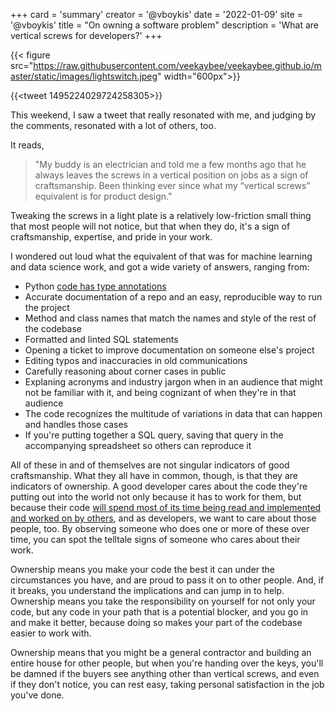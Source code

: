+++
card = 'summary'
creator = '@vboykis'
date = '2022-01-09'
site = '@vboykis'
title = "On owning a software problem"
description = 'What are vertical screws for developers?'
+++

{{< figure src="https://raw.githubusercontent.com/veekaybee/veekaybee.github.io/master/static/images/lightswitch.jpeg" width="600px">}}

{{<tweet 1495224029724258305>}}

This weekend, I saw a tweet that really resonated with me, and judging by the comments, resonated with a lot of others, too. 

It reads,

> "My buddy is an electrician and told me a few months ago that he always leaves the screws in a vertical position on jobs as a sign of craftsmanship. Been thinking ever since what my “vertical screws” equivalent is for product design."

Tweaking the screws in a light plate is a relatively low-friction small thing that most people will not notice, but that when they do, it's a sign of craftsmanship, expertise, and pride in your work. 

I wondered out loud what the equivalent of that was for machine learning and data science work, and got a wide variety of answers, ranging from:

+ Python [code has type annotations](https://vickiboykis.com/2019/07/08/a-deep-dive-on-python-type-hints/)
+ Accurate documentation of a repo and an easy, reproducible way to run the project
+ Method and class names that match the names and style of the rest of the codebase
+ Formatted and linted SQL statements
+ Opening a ticket to improve documentation on someone else's project
+ Editing typos and inaccuracies in old communications
+ Carefully reasoning about corner cases in public
+ Explaning acronyms and industry jargon when in an audience that might not be familiar with it, and being cognizant of when they're in that audience
+ The code recognizes the multitude of variations in data that can happen and handles those cases
+ If you're putting together a SQL query, saving that query in the accompanying spreadsheet so others can reproduce it

All of these in and of themselves are not singular indicators of good craftsmanship. What they all have in common, though, is that they are indicators of ownership. A good developer cares about the code they're putting out into the world not only because it has to work for them, but because their code [will spend most of its time being read and implemented and worked on by others](https://vickiboykis.com/2021/11/07/the-programmers-brain-in-the-lands-of-exploration-and-production/), and as developers, we want to care about those people, too. By observing someone who does one or more of these over time, you can spot the telltale signs of someone who cares about their work.  

Ownership means you make your code the best it can under the circumstances you have, and are proud to pass it on to other people. And, if it breaks, you understand the implications and can jump in to help.  Ownership means you take the responsibility on yourself for not only your code, but any code in your path that is a potential blocker, and you go in and make it better, because doing so makes your part of the codebase easier to work with. 

Ownership means that you might be a general contractor and building an entire house for other people, but when you're handing over the keys, you'll be damned if the buyers see anything other than vertical screws, and even if they don't notice, you can rest easy, taking personal satisfaction in the job you've done. 




